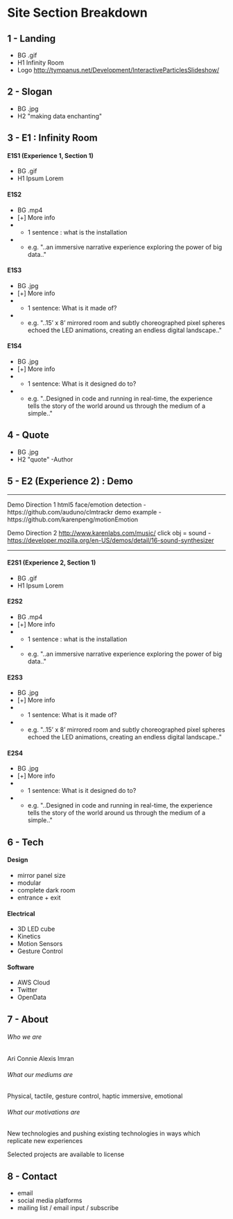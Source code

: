 # Site Section Breakdown

## 1 - Landing
- BG .gif
- H1 Infinity Room
- Logo http://tympanus.net/Development/InteractiveParticlesSlideshow/

## 2 - Slogan
- BG .jpg
- H2 "making data enchanting"

## 3 - E1 : Infinity Room

#### E1S1 (Experience 1, Section 1)
- BG .gif
- H1 Ipsum Lorem

#### E1S2
- BG .mp4
- [+] More info
- - 1 sentence : what is the installation
- - e.g. "..an immersive  narrative experience exploring the power of big data.."

#### E1S3
- BG .jpg
- [+] More info
- - 1 sentence: What is it made of?
- - e.g. "..15’ x 8’ mirrored room and subtly choreographed pixel spheres echoed the LED animations, creating an endless digital landscape.."

#### E1S4
- BG .jpg
- [+] More info
- - 1 sentence: What is it designed do to?
- - e.g. "..Designed in code and running in real-time, the experience tells the story of the world around us through the medium of a simple.."

## 4 - Quote
- BG .jpg
- H2 "quote" -Author 

## 5 - E2 (Experience 2) : Demo

<hr>
Demo Direction 1
html5 face/emotion detection - https://github.com/auduno/clmtrackr
demo example - https://github.com/karenpeng/motionEmotion

Demo Direction 2
http://www.karenlabs.com/music/
click obj = sound - https://developer.mozilla.org/en-US/demos/detail/16-sound-synthesizer
<hr>

#### E2S1 (Experience 2, Section 1)
- BG .gif
- H1 Ipsum Lorem

#### E2S2
- BG .mp4
- [+] More info
- - 1 sentence : what is the installation
- - e.g. "..an immersive  narrative experience exploring the power of big data.."

#### E2S3
- BG .jpg
- [+] More info
- - 1 sentence: What is it made of?
- - e.g. "..15’ x 8’ mirrored room and subtly choreographed pixel spheres echoed the LED animations, creating an endless digital landscape.."

#### E2S4
- BG .jpg
- [+] More info
- - 1 sentence: What is it designed do to?
- - e.g. "..Designed in code and running in real-time, the experience tells the story of the world around us through the medium of a simple.."


## 6 - Tech

#### Design
- mirror panel size
- modular
- complete dark room
- entrance + exit

#### Electrical 
- 3D LED cube
- Kinetics
- Motion Sensors
- Gesture Control

#### Software
- AWS Cloud
- Twitter
- OpenData

## 7 - About

###### Who we are
Ari
Connie
Alexis
Imran

###### What our mediums are
Physical, tactile, gesture control, haptic immersive, emotional

###### What our motivations are
New technologies and pushing existing technologies in ways which replicate new experiences

Selected projects are available to license


## 8 - Contact
- email 
- social media platforms
- mailing list / email input / subscribe
